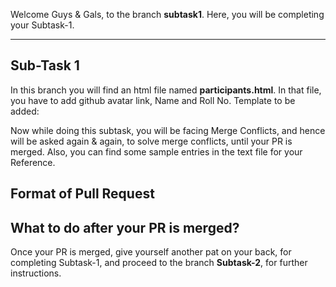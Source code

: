 Welcome Guys & Gals, to the branch <b>subtask1</b>. Here, you will be completing your Subtask-1.
<hr>

## Sub-Task 1
In this branch you will find an html file named <b>participants.html</b>. In that file, you have to add github avatar link, Name and Roll No.
Template to be added:
<!--
    <div class="data">
        <img class="pimg" src="https://avatars.githubusercontent.com/<github username>" >
        <h2>Name</h2>
        <h2>Roll No</h2>
    </div>
-->
Now while doing this subtask, you will be facing Merge Conflicts, and hence will be asked again & again, to solve merge conflicts, until your PR is merged.
Also, you can find some sample entries in the text file for your Reference.

## Format of Pull Request

## What to do after your PR is merged?
Once your PR is merged, give yourself another pat on your back, for completing Subtask-1, and proceed to the branch <b>Subtask-2</b>, for further instructions.


